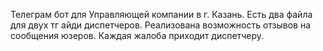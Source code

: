 Телеграм бот для Управляющей компании в г. Казань. Есть два файла для двух тг айди диспетчеров. Реализована возможность отзывов на сообщения юзеров. Каждая жалоба приходит диспетчеру.
